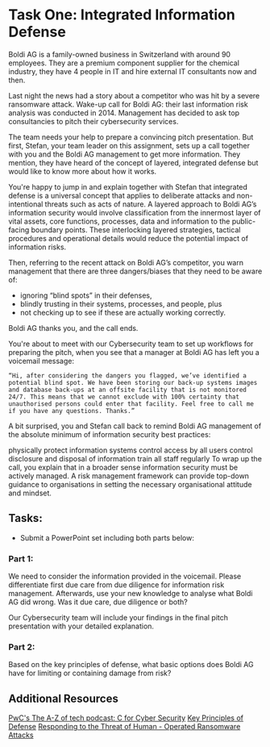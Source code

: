 # Task One: Integrated Information Defense

Boldi AG is a family-owned business in Switzerland with around 90 employees. They are a premium component supplier for the chemical industry, they have 4 people in IT and hire external IT consultants now and then.

Last night the news had a story about a competitor who was hit by a severe ransomware attack. Wake-up call for Boldi AG: their last information risk analysis was conducted in 2014. Management has decided to ask top consultancies to pitch their cybersecurity services.

The team needs your help to prepare a convincing pitch presentation. But first, Stefan, your team leader on this assignment, sets up a call together with you and the Boldi AG management to get more information. They mention, they have heard of the concept of layered, integrated defense but would like to know more about how it works.

You're happy to jump in and explain together with Stefan that integrated defense is a universal concept that applies to deliberate attacks and non-intentional threats such as acts of nature. A layered approach to Boldi AG’s information security would involve classification from the innermost layer of vital assets, core functions, processes, data and information to the public-facing boundary points. These interlocking layered strategies, tactical procedures and operational details would reduce the potential impact of information risks.

Then, referring to the recent attack on Boldi AG’s competitor, you warn management that there are three dangers/biases that they need to be aware of:
- ignoring “blind spots” in their defenses,
- blindly trusting in their systems, processes, and people, plus
- not checking up to see if these are actually working correctly.

Boldi AG thanks you, and the call ends.

You're about to meet with our Cybersecurity team to set up workflows for preparing the pitch, when you see that a manager at Boldi AG has left you a voicemail message:

```
“Hi, after considering the dangers you flagged, we’ve identified a potential blind spot. We have been storing our back-up systems images and database back-ups at an offsite facility that is not monitored 24/7. This means that we cannot exclude with 100% certainty that unauthorised persons could enter that facility. Feel free to call me if you have any questions. Thanks.”
```

A bit surprised, you and Stefan call back to remind Boldi AG management of the absolute minimum of information security best practices:

physically protect information systems
control access by all users
control disclosure and disposal of information
train all staff regularly
To wrap up the call, you explain that in a broader sense information security must be actively managed. A risk management framework can provide top-down guidance to organisations in setting the necessary organisational attitude and mindset.


## Tasks:
- Submit a PowerPoint set including both parts below:

### Part 1:
We need to consider the information provided in the voicemail. Please differentiate first due care from due diligence for information risk management. Afterwards, use your new knowledge to analyse what Boldi AG did wrong. Was it due care, due diligence or both? 

Our Cybersecurity team will include your findings in the final pitch presentation with your detailed explanation.

### Part 2: 
Based on the key principles of defense, what basic options does Boldi AG have for limiting or containing damage from risk? 


## Additional Resources
[PwC's The A-Z of tech podcast: C for Cyber Security](https://open.spotify.com/episode/7E0ifCSF40fC7dAIInoVs3)
[Key Principles of Defense](https://cdn.theforage.com/vinternships/companyassets/4sLyCPgmsy8DA6Dh3/Key%20Principles%20of%20Defense.pdf)
[Responding to the Threat of Human - Operated Ransomware Attacks](https://cdn.theforage.com/vinternships/companyassets/4sLyCPgmsy8DA6Dh3/Responding-to-growing-human-operated-ransomware.pdf)

